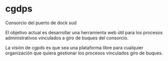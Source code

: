 # cgdps
Consorcio del puerto de dock sud 

El objetivo actual es desarrollar una herramienta web útil para los procesos administrativos vinculados a giro de buques del consorcio.

La visión de cgpds es que sea una plataforma libre para cualquier organización que quiera gestionar los procesos vinculados giro de buques.
